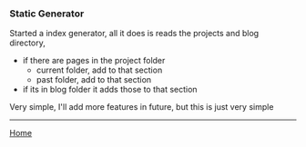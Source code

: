 ### Static Generator
Started a index generator, all it does is reads the projects and blog directory,
* if there are pages in the project folder
  * current folder, add to that section
  * past folder, add to that section
* if its in blog folder it adds those to that section

Very simple, I'll add more features in future, but this is just very simple

---
[Home](/)
